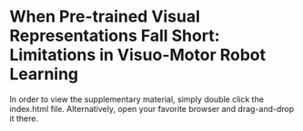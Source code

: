 # When Pre-trained Visual Representations Fall Short: Limitations in Visuo-Motor Robot Learning

In order to view the supplementary material, simply double click the index.html
file. Alternatively, open your favorite browser and drag-and-drop it there. 
